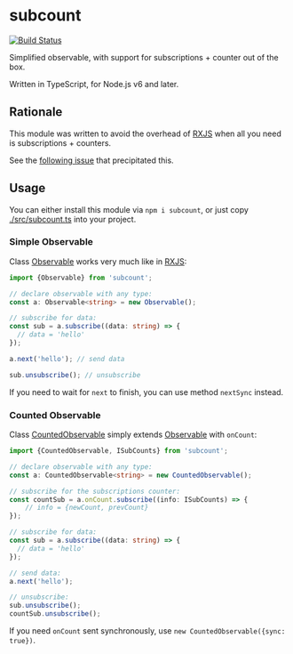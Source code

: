 # subcount

[![Build Status](https://travis-ci.org/vitaly-t/subcount.svg?branch=master)](https://travis-ci.org/vitaly-t/subcount)

Simplified observable, with support for subscriptions + counter out of the box. 

Written in TypeScript, for Node.js v6 and later.

## Rationale

This module was written to avoid the overhead of [RXJS] when all you need is subscriptions + counters.

See the [following issue](https://stackoverflow.com/questions/56195932/how-to-monitor-number-of-rxjs-subscriptions) that precipitated this.

## Usage

You can either install this module via `npm i subcount`, or just copy [./src/subcount.ts](./src/subcount.ts) into your project.

### Simple Observable

Class [Observable] works very much like in [RXJS]: 

```ts
import {Observable} from 'subcount';

// declare observable with any type:
const a: Observable<string> = new Observable();

// subscribe for data:
const sub = a.subscribe((data: string) => {
  // data = 'hello'
});

a.next('hello'); // send data

sub.unsubscribe(); // unsubscribe
```

If you need to wait for `next` to finish, you can use method `nextSync` instead.

### Counted Observable

Class [CountedObservable] simply extends [Observable] with `onCount`:

```ts
import {CountedObservable, ISubCounts} from 'subcount';

// declare observable with any type:
const a: CountedObservable<string> = new CountedObservable();

// subscribe for the subscriptions counter:
const countSub = a.onCount.subscribe((info: ISubCounts) => {
    // info = {newCount, prevCount} 
});

// subscribe for data:
const sub = a.subscribe((data: string) => {
  // data = 'hello'
});

// send data:
a.next('hello');

// unsubscribe:
sub.unsubscribe();
countSub.unsubscribe();
```

If you need `onCount` sent synchronously, use `new CountedObservable({sync: true})`. 

[RXJS]:https://github.com/reactivex/rxjs
[Observable]:https://github.com/vitaly-t/subcount/blob/master/src/subcount.ts#L16
[CountedObservable]:https://github.com/vitaly-t/subcount/blob/master/src/subcount.ts#L80
